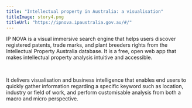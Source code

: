 ```yaml
---
title: "Intellectual property in Australia: a visualisation"
titleImage: story4.png
titleUrl: "https://ipnova.ipaustralia.gov.au/#/"
---
```


IP NOVA is a visual immersive search engine that helps users discover registered patents, trade marks, and plant breeders rights from the Intellectual Property Australia database. It is a free, open web app that makes intellectual property analysis intuitive and accessible.

<br/>

It delivers visualisation and business intelligence that enables end users to quickly gather information regarding a specific keyword such as location, industry or field of work, and perform customisable analysis from both a macro and micro perspective.
